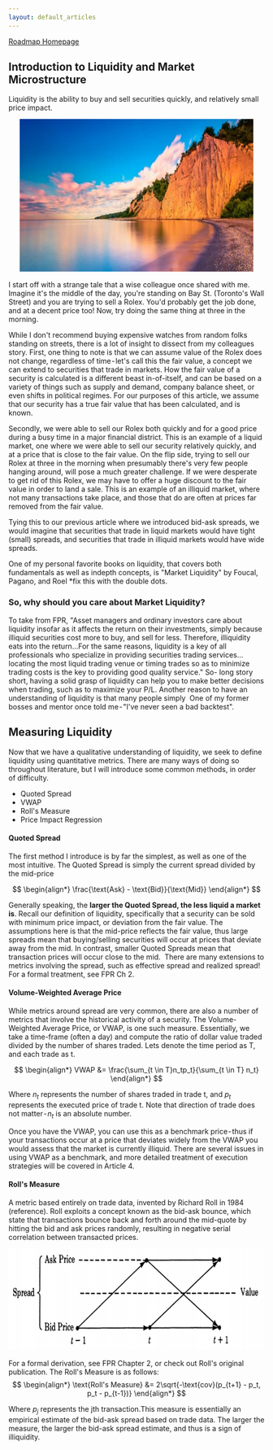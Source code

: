```yaml
---
layout: default_articles
---
```

[Roadmap Homepage](../articles_index.md)

## Introduction to Liquidity and Market Microstructure 
Liquidity is the ability to buy and sell securities quickly, and relatively small price impact. 

<p align="center">
  <img width="460" height="300" src="bluffs_better.jpg">
</p>

I start off with a strange tale that a wise colleague once shared with me. 
Imagine it's the middle of the day, you're standing on Bay St. (Toronto's Wall Street) and you are trying to sell a Rolex. You'd probably get the job done, and at a decent price too! Now, try doing the same thing at three in the morning. 

While I don't recommend buying expensive watches from random folks standing on streets, there is a lot of insight to dissect from my colleagues story. First, one thing to note is that we can assume value of the Rolex does not change, regardless of time - let's call this the fair value, a concept we can extend to securities that trade in markets. How the fair value of a security is calculated is a different beast in-of-itself, and can be based on a variety of things such as supply and demand, company balance sheet, or even shifts in political regimes. For our purposes of this article, we assume that our security has a true fair value that has been calculated, and is known. 

Secondly, we were able to sell our Rolex both quickly and for a good price during a busy time in a major financial district. This is an example of a liquid market, one where we were able to sell our security relatively quickly, and at a price that is close to the fair value. On the flip side, trying to sell our Rolex at three in the morning when presumably there's very few people hanging around, will pose a much greater challenge. If we were desperate to get rid of this Rolex, we may have to offer a huge discount to the fair value in order to land a sale. This is an example of an illiquid market, where not many transactions take place, and those that do are often at prices far removed from the fair value.

Tying this to our previous article where we introduced bid-ask spreads, we would imagine that securities that trade in liquid markets would have tight (small) spreads, and securities that trade in illiquid markets would have wide spreads. 

One of my personal favorite books on liquidity, that covers both fundamentals as well as indepth concepts, is "Market Liquidity" by Foucal, Pagano, and Roel *fix this with the double dots. 

### So, why should you care about Market Liquidity? 

To take from FPR, "Asset managers and ordinary investors care about liquidity insofar as it affects the return on their investments, simply because illiquid securities cost more to buy, and sell for less. Therefore, illiquidity eats into the return…For the same reasons, liquidity is a key of all professionals who specialize in providing securities trading services…locating the most liquid trading venue or timing trades so as to minimize trading costs is the key to providing good quality service."
So- long story short, having a solid grasp of liquidity can help you to make better decisions when trading, such as to maximize your P/L. Another reason to have an understanding of liquidity is that many people simply 
One of my former bosses and mentor once told me - "I've never seen a bad backtest". 



## Measuring Liquidity

Now that we have a qualitative understanding of liquidity, we seek to define liquidity using quantitative metrics. There are many ways of doing so throughout literature, but I will introduce some common methods, in order of difficulty.

- Quoted Spread
- VWAP
- Roll's Measure 
- Price Impact Regression

#### Quoted Spread
The first method I introduce is by far the simplest, as well as one of the most intuitive. The Quoted Spread is simply the current spread divided by the mid-price

$$
\begin{align*}
\frac{\text{Ask} - \text{Bid}}{\text{Mid}}
\end{align*}
$$

Generally speaking, the **larger the Quoted Spread, the less liquid a market is**. Recall our definition of liquidity, specifically that a security can be sold with minimum price impact, or deviation from the fair value. The assumptions here is that the mid-price reflects the fair value, thus large spreads mean that buying/selling securities will occur at prices that deviate away from the mid. In contrast, smaller Quoted Spreads mean that transaction prices will occur close to the mid. 
There are many extensions to metrics involving the spread, such as effective spread and realized spread! For a formal treatment, see FPR Ch 2. 

#### Volume-Weighted Average Price 
While metrics around spread are very common, there are also a number of metrics that involve the historical activity of a security. The Volume-Weighted Average Price, or VWAP, is one such measure. Essentially, we take a time-frame (often a day) and compute the ratio of dollar value traded divided by the number of shares traded. Lets denote the time period as T, and each trade as t. 

$$
\begin{align*}
VWAP &= \frac{\sum_{t \in T}n_tp_t}{\sum_{t \in T} n_t}
\end{align*}
$$


Where $n_t$ represents the number of shares traded in trade t, and $p_t$ represents the executed price of trade t. Note that direction of trade does not matter - $n_t$ is an absolute number. 

Once you have the VWAP, you can use this as a benchmark price - thus if your transactions occur at a price that deviates widely from the VWAP you would assess that the market is currently illiquid. There are several issues in using VWAP as a benchmark, and more detailed treatment of execution strategies will be covered in Article 4. 

#### Roll's Measure

A metric based entirely on trade data, invented by Richard Roll in 1984 (reference). Roll exploits a concept known as the bid-ask bounce, which state that transactions bounce back and forth around the mid-quote by hitting the bid and ask prices randomly, resulting in negative serial correlation between transacted prices.

<p align="center">
  <img width="600" height="200" src="bid_ask_bounce.png">
</p>

For a formal derivation, see FPR Chapter 2, or check out Roll's original publication. The Roll's Measure is as follows:
$$
\begin{align*}
\text{Roll's Measure} &= 2\sqrt{-\text{cov}(p_{t+1} - p_t, p_t - p_{t-1})}
\end{align*}
$$

Where $p_j$ represents the jth transaction.This measure is essentially an empirical estimate of the bid-ask spread based on trade data. The larger the measure, the larger the bid-ask spread estimate, and thus is a sign of illiquidity. 

